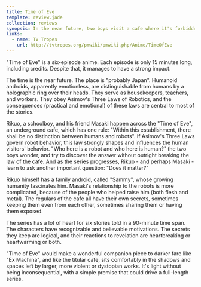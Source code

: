 ```yaml
---
title: Time of Eve
template: review.jade
collection: reviews
synopsis: In the near future, two boys visit a cafe where it's forbidden to discriminate between humans and androids.
links:
  - name: TV Tropes
    url: http://tvtropes.org/pmwiki/pmwiki.php/Anime/TimeOfEve
---
```


"Time of Eve" is a six-episode anime. Each episode is only 15 minutes long,
including credits. Despite that, it manages to have a strong impact.

The time is the near future. The place is "probably Japan".
Humanoid androids, apparently emotionless, are distinguishable from humans
by a holographic ring over their heads.
They serve as housekeepers, teachers, and workers.
They obey Asimov's Three Laws of Robotics, and the consequences
(practical and emotional) of these laws are central to
most of the stories.

Rikuo, a schoolboy, and his friend Masaki happen across the "Time of Eve",
an underground cafe, which has one rule:
"Within this establishment,
there shall be no distinction between humans and robots".
If Asimov's Three Laws govern robot behavior, this law strongly
shapes and influences the human visitors' behavior.
"Who here is a robot and who here is human?" the two boys wonder,
and try to discover the answer without outright breaking the law of the cafe.
And as the series progresses, Rikuo - and perhaps Masaki - learn
to ask another important question:
"Does it matter?"

Rikuo himself has a family android, called "Sammy", whose growing
humanity fascinates him. Masaki's relationship to the robots is more
complicated, because of the people who helped raise him
(both flesh and metal). The regulars of the cafe all have
their own secrets, sometimes keeping them even from each other,
sometimes sharing them or having them exposed.

The series has a lot of heart for six stories told in a 90-minute
time span. The characters have recognizable and believable
motivations. The secrets they keep are logical, and their reactions
to revelation are heartbreaking or heartwarming or both.

"Time of Eve" would make a wonderful companion piece to darker fare
like "Ex Machina", and like the titular cafe, sits comfortably in
the shadows and spaces left by larger, more violent or dystopian
works. It's light without being inconsequential, with a simple
premise that could drive a full-length series.
